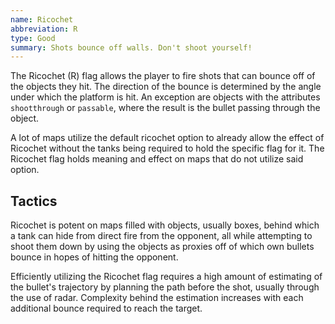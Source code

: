 ```yaml
---
name: Ricochet
abbreviation: R
type: Good
summary: Shots bounce off walls. Don't shoot yourself!
---
```


The Ricochet (R) flag allows the player to fire shots that can bounce off of the objects they hit. The direction of the bounce is determined by the angle under which the platform is hit. An exception are objects with the attributes `shootthrough` or `passable`, where the result is the bullet passing through the object.

A lot of maps utilize the default ricochet option to already allow the effect of Ricochet without the tanks being required to hold the specific flag for it. The Ricochet flag holds meaning and effect on maps that do not utilize said option.

## Tactics

Ricochet is potent on maps filled with objects, usually boxes, behind which a tank can hide from direct fire from the opponent, all while attempting to shoot them down by using the objects as proxies off of which own bullets bounce in hopes of hitting the opponent.

Efficiently utilizing the Ricochet flag requires a high amount of estimating of the bullet's trajectory by planning the path before the shot, usually through the use of radar. Complexity behind the estimation increases with each additional bounce required to reach the target.
